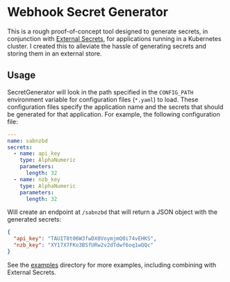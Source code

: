 # Webhook Secret Generator

This is a rough proof-of-concept tool designed to generate secrets, in conjunction with [External Secrets](https://external-secrets.io), for applications running in a Kubernetes cluster. I created this to alleviate the hassle of generating secrets and storing them in an external store.

## Usage

SecretGenerator will look in the path specified in the `CONFIG_PATH` environment variable for configuration files (`*.yaml`) to load. These configuration files specify the application name and the secrets that should be generated for that application. For example, the following configuration file:

```yaml
---
name: sabnzbd
secrets:
  - name: api_key
    type: AlphaNumeric
    parameters:
      length: 32
  - name: nzb_key
    type: AlphaNumeric
    parameters:
      length: 32
```

Will create an endpoint at `/sabnzbd` that will return a JSON object with the generated secrets:

```json
{
  "api_key": "TAUIT8t06W3fwDX0VoymjmQ0i74vEHKS",
  "nzb_key": "XY17X7FKo3BSfURw2v2dTdwf6oq1wQQc"
}
```

See the [examples](./examples) directory for more examples, including combining with External Secrets.
